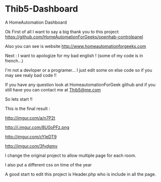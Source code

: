 # Thib5-Dashboard
A HomeAutomation Dashboard


Ok First of all I want to say a big thank you to this project: https://github.com/HomeAutomationForGeeks/openhab-controlpanel

Also you can see is website http://www.homeautomationforgeeks.com 

Next : I want to apologize for my bad english ! (some of my code is in french...)

I'm not a devloper or a programer... I just edit some on else code so if you may see realy bad code !!

If you have any question look at HomeautomationForGeek github and if you still have you can contact me at Thib5@me.com

So lets start !! 

This is the final result : 

http://imgur.com/a/n7P2t

http://i.imgur.com/8U0oPFz.png

http://imgur.com/cYIeDT9

http://imgur.com/3fydgmv

I change the original project to allow multiple page for each room.

I also put a different css on time of the year 

A good start to edit this project is Header.php who is include in all the page.


